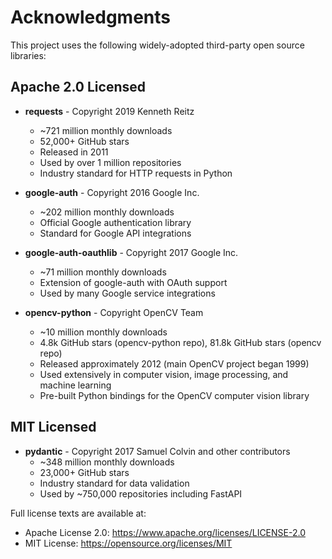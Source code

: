 # Acknowledgments

This project uses the following widely-adopted third-party open source libraries:

## Apache 2.0 Licensed

- **requests** - Copyright 2019 Kenneth Reitz
  - ~721 million monthly downloads
  - 52,000+ GitHub stars
  - Released in 2011
  - Used by over 1 million repositories
  - Industry standard for HTTP requests in Python

- **google-auth** - Copyright 2016 Google Inc.
  - ~202 million monthly downloads
  - Official Google authentication library
  - Standard for Google API integrations

- **google-auth-oauthlib** - Copyright 2017 Google Inc.
  - ~71 million monthly downloads
  - Extension of google-auth with OAuth support
  - Used by many Google service integrations

- **opencv-python** - Copyright OpenCV Team
  - ~10 million monthly downloads
  - 4.8k GitHub stars (opencv-python repo), 81.8k GitHub stars (opencv repo)
  - Released approximately 2012 (main OpenCV project began 1999)
  - Used extensively in computer vision, image processing, and machine learning
  - Pre-built Python bindings for the OpenCV computer vision library

## MIT Licensed

- **pydantic** - Copyright 2017 Samuel Colvin and other contributors
  - ~348 million monthly downloads
  - 23,000+ GitHub stars
  - Industry standard for data validation
  - Used by ~750,000 repositories including FastAPI

Full license texts are available at:
- Apache License 2.0: https://www.apache.org/licenses/LICENSE-2.0
- MIT License: https://opensource.org/licenses/MIT